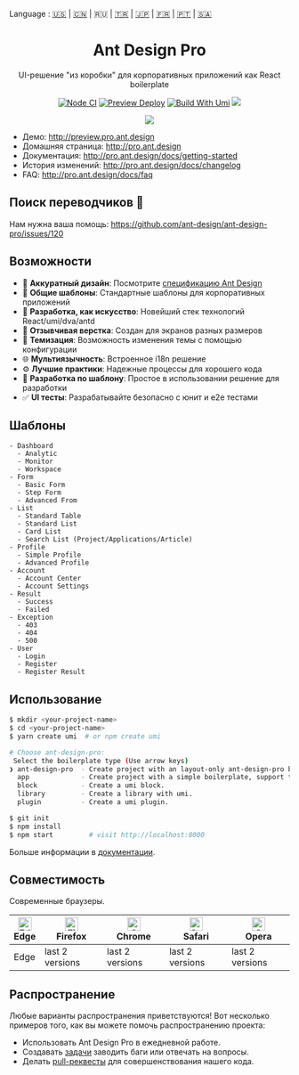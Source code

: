 Language : [🇺🇸](./README.md) | [🇨🇳](./README.zh-CN.md) | 🇷🇺 | [🇹🇷](./README.tr-TR.md) | [🇯🇵](./README.ja-JP.md) | [🇫🇷](./README.fr-FR.md) | [🇵🇹](./README.pt-BR.md) | [🇸🇦](./README.ar-DZ.md)

<h1 align="center">Ant Design Pro</h1>

<div align="center">

UI-решение "из коробки" для корпоративных приложений как React boilerplate

[![Node CI](https://github.com/ant-design/ant-design-pro/actions/workflows/ci.yml/badge.svg)](https://github.com/ant-design/ant-design-pro/actions/workflows/ci.yml) [![Preview Deploy](https://github.com/ant-design/ant-design-pro/actions/workflows/preview-deploy.yml/badge.svg)](https://github.com/ant-design/ant-design-pro/actions/workflows/preview-deploy.yml) [![Build With Umi](https://img.shields.io/badge/build%20with-umi-028fe4.svg?style=flat-square)](http://umijs.org/) ![](https://badgen.net/badge/icon/Ant%20Design?icon=https://gw.alipayobjects.com/zos/antfincdn/Pp4WPgVDB3/KDpgvguMpGfqaHPjicRK.svg&label)

![](https://github.com/user-attachments/assets/fde29061-3d9a-4397-8ac2-397b0e033ef5)

</div>

- Демо: http://preview.pro.ant.design
- Домашняя страница: http://pro.ant.design
- Документация: http://pro.ant.design/docs/getting-started
- История изменений: http://pro.ant.design/docs/changelog
- FAQ: http://pro.ant.design/docs/faq

## Поиск переводчиков :loudspeaker:

Нам нужна ваша помощь: https://github.com/ant-design/ant-design-pro/issues/120

## Возможности

- :gem: **Аккуратный дизайн**: Посмотрите [спецификацию Ant Design](http://ant.design/)
- :triangular_ruler: **Общие шаблоны**: Стандартные шаблоны для корпоративных приложений
- :rocket: **Разработка, как искусство**: Новейший стек технологий React/umi/dva/antd
- :iphone: **Отзывчивая верстка**: Создан для экранов разных размеров
- :art: **Темизация**: Возможность изменения темы с помощью конфигурации
- :globe_with_meridians: **Мультиязычность**: Встроенное i18n решение
- :gear: **Лучшие практики**: Надежные процессы для хорошего кода
- :1234: **Разработка по шаблону**: Простое в использовании решение для разработки
- :white_check_mark: **UI тесты**: Разрабатывайте безопасно с юнит и e2e тестами

## Шаблоны

```
- Dashboard
  - Analytic
  - Monitor
  - Workspace
- Form
  - Basic Form
  - Step Form
  - Advanced From
- List
  - Standard Table
  - Standard List
  - Card List
  - Search List (Project/Applications/Article)
- Profile
  - Simple Profile
  - Advanced Profile
- Account
  - Account Center
  - Account Settings
- Result
  - Success
  - Failed
- Exception
  - 403
  - 404
  - 500
- User
  - Login
  - Register
  - Register Result
```

## Использование

```bash
$ mkdir <your-project-name>
$ cd <your-project-name>
$ yarn create umi  # or npm create umi

# Choose ant-design-pro:
 Select the boilerplate type (Use arrow keys)
❯ ant-design-pro  - Create project with an layout-only ant-design-pro boilerplate, use together with umi block.
  app             - Create project with a simple boilerplate, support typescript.
  block           - Create a umi block.
  library         - Create a library with umi.
  plugin          - Create a umi plugin.

$ git init
$ npm install
$ npm start         # visit http://localhost:8000
```

Больше информации в [документации](http://pro.ant.design/docs/getting-started).

## Совместимость

Современные браузеры.

| [<img src="https://raw.githubusercontent.com/alrra/browser-logos/master/src/edge/edge_48x48.png" alt="Edge" width="24px" height="24px" />](http://godban.github.io/browsers-support-badges/)</br>Edge | [<img src="https://raw.githubusercontent.com/alrra/browser-logos/master/src/firefox/firefox_48x48.png" alt="Firefox" width="24px" height="24px" />](http://godban.github.io/browsers-support-badges/)</br>Firefox | [<img src="https://raw.githubusercontent.com/alrra/browser-logos/master/src/chrome/chrome_48x48.png" alt="Chrome" width="24px" height="24px" />](http://godban.github.io/browsers-support-badges/)</br>Chrome | [<img src="https://raw.githubusercontent.com/alrra/browser-logos/master/src/safari/safari_48x48.png" alt="Safari" width="24px" height="24px" />](http://godban.github.io/browsers-support-badges/)</br>Safari | [<img src="https://raw.githubusercontent.com/alrra/browser-logos/master/src/opera/opera_48x48.png" alt="Opera" width="24px" height="24px" />](http://godban.github.io/browsers-support-badges/)</br>Opera |
| --- | --- | --- | --- | --- |
| Edge | last 2 versions | last 2 versions | last 2 versions | last 2 versions |

## Распространение

Любые варианты распространения приветствуются! Вот несколько примеров того, как вы можете помочь распространению проекта:

- Использовать Ant Design Pro в ежедневной работе.
- Создавать [задачи](http://github.com/ant-design/ant-design-pro/issues) заводить баги или отвечать на вопросы.
- Делать [pull-реквесты](http://github.com/ant-design/ant-design-pro/pulls) для совершенствования нашего кода.
